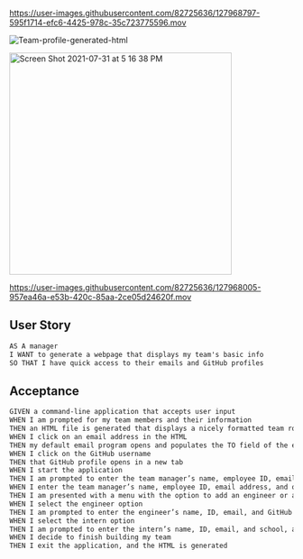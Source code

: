
https://user-images.githubusercontent.com/82725636/127968797-595f1714-efc6-4425-978c-35c723775596.mov

![Team-profile-generated-html](https://user-images.githubusercontent.com/82725636/127967540-876a7e2d-db22-4db6-b613-ceb9ad0d7688.png)

<img width="394" alt="Screen Shot 2021-07-31 at 5 16 38 PM" src="https://user-images.githubusercontent.com/82725636/127967440-bd242aba-8653-4e85-b06b-eef564dca81c.png">

https://user-images.githubusercontent.com/82725636/127968005-957ea46a-e53b-420c-85aa-2ce05d24620f.mov

## User Story
```md
AS A manager
I WANT to generate a webpage that displays my team's basic info
SO THAT I have quick access to their emails and GitHub profiles
```
## Acceptance
```md
GIVEN a command-line application that accepts user input
WHEN I am prompted for my team members and their information
THEN an HTML file is generated that displays a nicely formatted team roster based on user input
WHEN I click on an email address in the HTML
THEN my default email program opens and populates the TO field of the email with the address
WHEN I click on the GitHub username
THEN that GitHub profile opens in a new tab
WHEN I start the application
THEN I am prompted to enter the team manager’s name, employee ID, email address, and office number
WHEN I enter the team manager’s name, employee ID, email address, and office number
THEN I am presented with a menu with the option to add an engineer or an intern or to finish building my team
WHEN I select the engineer option
THEN I am prompted to enter the engineer’s name, ID, email, and GitHub username, and I am taken back to the menu
WHEN I select the intern option
THEN I am prompted to enter the intern’s name, ID, email, and school, and I am taken back to the menu
WHEN I decide to finish building my team
THEN I exit the application, and the HTML is generated
```

